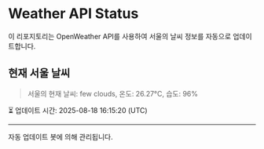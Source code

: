 
# Weather API Status

이 리포지토리는 OpenWeather API를 사용하여 서울의 날씨 정보를 자동으로 업데이트합니다.

## 현재 서울 날씨
> 서울의 현재 날씨: few clouds, 온도: 26.27°C, 습도: 96%

⏳ 업데이트 시간: 2025-08-18 16:15:20 (UTC)

---
자동 업데이트 봇에 의해 관리됩니다.
